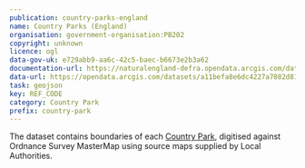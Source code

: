```yaml
---
publication: country-parks-england
name: Country Parks (England)
organisation: government-organisation:PB202
copyright: unknown
licence: ogl
data-gov-uk: e729abb9-aa6c-42c5-baec-b6673e2b3a62
documentation-url: https://naturalengland-defra.opendata.arcgis.com/datasets/country-parks-england
data-url: https://opendata.arcgis.com/datasets/a11befa8e6dc4227a7082d81bb1ddbdb_0.geojson
task: geojson
key: REF_CODE
category: Country Park
prefix: country-park
---
```


The dataset contains boundaries of each [Country Park](term/country-park), digitised against Ordnance Survey MasterMap using source maps supplied by Local Authorities.
